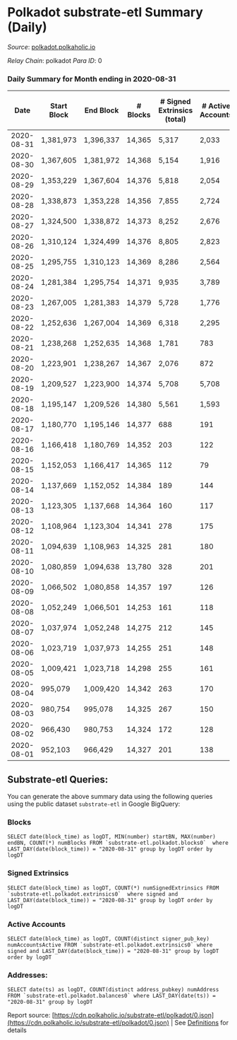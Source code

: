 # Polkadot substrate-etl Summary (Daily)

_Source_: [polkadot.polkaholic.io](https://polkadot.polkaholic.io)

*Relay Chain*: polkadot
*Para ID*: 0



### Daily Summary for Month ending in 2020-08-31


| Date | Start Block | End Block | # Blocks | # Signed Extrinsics (total) | # Active Accounts | # Passive | # New | # Addresses with Balances | # Events | # Transfers | # XCM Transfers In | # XCM Transfers Out |
| ---- | ----------- | --------- | -------- | --------------------------- | ----------------- | --------- | ----- | ------------------------- | -------- | ----------- | ------------------ | ------------------- |
| 2020-08-31 | 1,381,973 | 1,396,337 | 14,365  | 5,317 | 2,033 |  |  | 17,421 | 69,295 | 4,359 ($591,316,815.15) |   |   |
| 2020-08-30 | 1,367,605 | 1,381,972 | 14,368  | 5,154 | 1,916 |  |  |  | 66,826 | 4,436 ($329,259,577.22) |   |   |
| 2020-08-29 | 1,353,229 | 1,367,604 | 14,376  | 5,818 | 2,054 |  |  |  | 70,624 | 4,906 ($492,329,648.41) |   |   |
| 2020-08-28 | 1,338,873 | 1,353,228 | 14,356  | 7,855 | 2,724 |  |  |  | 81,442 | 6,876 ($561,032,993.00) |   |   |
| 2020-08-27 | 1,324,500 | 1,338,872 | 14,373  | 8,252 | 2,676 |  |  |  | 82,774 | 7,236 ($816,917,423.20) |   |   |
| 2020-08-26 | 1,310,124 | 1,324,499 | 14,376  | 8,805 | 2,823 |  |  |  | 86,199 | 7,824 ($1,196,468,841.49) |   |   |
| 2020-08-25 | 1,295,755 | 1,310,123 | 14,369  | 8,286 | 2,564 |  |  |  | 82,538 | 7,177 ($1,459,197,299.61) |   |   |
| 2020-08-24 | 1,281,384 | 1,295,754 | 14,371  | 9,935 | 3,789 |  |  |  | 92,765 | 7,639 ($2,054,912,337.90) |   |   |
| 2020-08-23 | 1,267,005 | 1,281,383 | 14,379  | 5,728 | 1,776 |  |  |  | 69,326 | 5,079 ($909,375,210.64) |   |   |
| 2020-08-22 | 1,252,636 | 1,267,004 | 14,369  | 6,318 | 2,295 |  |  |  | 73,187 | 5,822 ($2,376,998,911.53) |   |   |
| 2020-08-21 | 1,238,268 | 1,252,635 | 14,368  | 1,781 | 783 |  |  |  | 47,830 | 1,382 ($495,803,954.62) |   |   |
| 2020-08-20 | 1,223,901 | 1,238,267 | 14,367  | 2,076 | 872 |  |  |  | 49,535 | 1,533 ($930,567,589.67) |   |   |
| 2020-08-19 | 1,209,527 | 1,223,900 | 14,374  | 5,708 | 5,708 |  |  |  | 67,781 | 5,005 ($3,607,285,725.83) |   |   |
| 2020-08-18 | 1,195,147 | 1,209,526 | 14,380  | 5,561 | 1,593 |  |  |  | 66,151 | 4,030 ($5,584,055,624.52) |   |   |
| 2020-08-17 | 1,180,770 | 1,195,146 | 14,377  | 688 | 191 |  |  |  | 42,229 |   |   |   |
| 2020-08-16 | 1,166,418 | 1,180,769 | 14,352  | 203 | 122 |  |  |  | 39,939 |   |   |   |
| 2020-08-15 | 1,152,053 | 1,166,417 | 14,365  | 112 | 79 |  |  |  | 39,469 |   |   |   |
| 2020-08-14 | 1,137,669 | 1,152,052 | 14,384  | 189 | 144 |  |  |  | 40,827 |   |   |   |
| 2020-08-13 | 1,123,305 | 1,137,668 | 14,364  | 160 | 117 |  |  |  | 40,244 |   |   |   |
| 2020-08-12 | 1,108,964 | 1,123,304 | 14,341  | 278 | 175 |  |  |  | 41,212 | 8 ($14,665,901.20) |   |   |
| 2020-08-11 | 1,094,639 | 1,108,963 | 14,325  | 281 | 180 |  |  |  | 41,431 |   |   |   |
| 2020-08-10 | 1,080,859 | 1,094,638 | 13,780  | 328 | 201 |  |  |  | 41,780 |   |   |   |
| 2020-08-09 | 1,066,502 | 1,080,858 | 14,357  | 197 | 126 |  |  |  | 40,082 |   |   |   |
| 2020-08-08 | 1,052,249 | 1,066,501 | 14,253  | 161 | 118 |  |  |  | 40,026 |   |   |   |
| 2020-08-07 | 1,037,974 | 1,052,248 | 14,275  | 212 | 145 |  |  |  | 40,144 |   |   |   |
| 2020-08-06 | 1,023,719 | 1,037,973 | 14,255  | 251 | 148 |  |  |  | 40,354 |   |   |   |
| 2020-08-05 | 1,009,421 | 1,023,718 | 14,298  | 255 | 161 |  |  |  | 40,916 | 8 ($1,198,329.41) |   |   |
| 2020-08-04 | 995,079 | 1,009,420 | 14,342  | 263 | 170 |  |  |  | 40,736 | 12 ($10,896,482.96) |   |   |
| 2020-08-03 | 980,754 | 995,078 | 14,325  | 267 | 150 |  |  |  | 41,103 |   |   |   |
| 2020-08-02 | 966,430 | 980,753 | 14,324  | 172 | 128 |  |  |  | 40,201 |   |   |   |
| 2020-08-01 | 952,103 | 966,429 | 14,327  | 201 | 138 |  |  |  | 40,219 | 3 ($100,796.67) |   |   |

## Substrate-etl Queries:
You can generate the above summary data using the following queries using the public dataset `substrate-etl` in Google BigQuery:


### Blocks
```
SELECT date(block_time) as logDT, MIN(number) startBN, MAX(number) endBN, COUNT(*) numBlocks FROM `substrate-etl.polkadot.blocks0`  where LAST_DAY(date(block_time)) = "2020-08-31" group by logDT order by logDT
```


### Signed Extrinsics
```
SELECT date(block_time) as logDT, COUNT(*) numSignedExtrinsics FROM `substrate-etl.polkadot.extrinsics0`  where signed and LAST_DAY(date(block_time)) = "2020-08-31" group by logDT order by logDT
```


### Active Accounts
```
SELECT date(block_time) as logDT, COUNT(distinct signer_pub_key) numAccountsActive FROM `substrate-etl.polkadot.extrinsics0` where signed and LAST_DAY(date(block_time)) = "2020-08-31" group by logDT order by logDT
```


### Addresses:
```
SELECT date(ts) as logDT, COUNT(distinct address_pubkey) numAddress FROM `substrate-etl.polkadot.balances0` where LAST_DAY(date(ts)) = "2020-08-31" group by logDT
```



Report source: [https://cdn.polkaholic.io/substrate-etl/polkadot/0.json](https://cdn.polkaholic.io/substrate-etl/polkadot/0.json) | See [Definitions](/DEFINITIONS.md) for details
